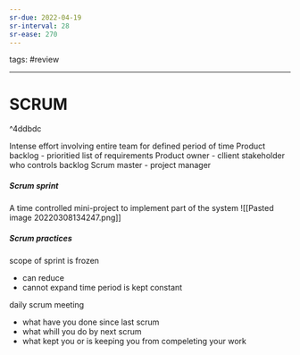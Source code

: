 ```yaml
---
sr-due: 2022-04-19
sr-interval: 28
sr-ease: 270
---
```


tags: #review

---
# SCRUM

^4ddbdc

Intense effort involving entire team for defined period of time
Product backlog - prioritied list of requirements
Product owner - cllient stakeholder who controls backlog
Scrum master - project manager
##### Scrum sprint
A time controlled mini-project to implement part of the system
![[Pasted image 20220308134247.png]]

##### Scrum  practices
scope of sprint is frozen
 - can reduce
 - cannot expand
time period is kept constant

daily scrum meeting
- what have you done since last scrum
- what whill you do by next scrum
- what kept you or is keeping you from compeleting your work